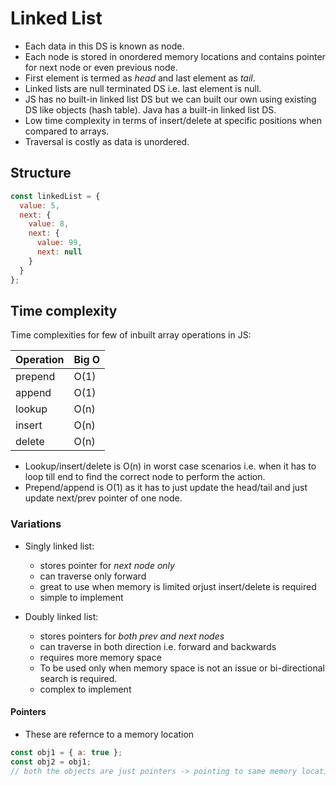 # Linked List

- Each data in this DS is known as node.
- Each node is stored in onordered memory locations and contains pointer for next node or even previous node.
- First element is termed as _head_ and last element as _tail_.
- Linked lists are null terminated DS i.e. last element is null.
- JS has no built-in linked list DS but we can built our own using existing DS like objects (hash table). Java has a built-in linked list DS.
- Low time complexity in terms of insert/delete at specific positions when compared to arrays.
- Traversal is costly as data is unordered.

## Structure

```js
const linkedList = {
  value: 5,
  next: {
    value: 8,
    next: {
      value: 99,
      next: null
    }
  }
};
```

## Time complexity

Time complexities for few of inbuilt array operations in JS:

| Operation | Big O |
| --------- | ----- |
| prepend   | O(1)  |
| append    | O(1)  |
| lookup    | O(n)  |
| insert    | O(n)  |
| delete    | O(n)  |

- Lookup/insert/delete is O(n) in worst case scenarios i.e. when it has to loop till end to find the correct node to perform the action.
- Prepend/append is O(1) as it has to just update the head/tail and just update next/prev pointer of one node.

### Variations

- Singly linked list:

  - stores pointer for _next node only_
  - can traverse only forward
  - great to use when memory is limited orjust insert/delete is required
  - simple to implement

- Doubly linked list:
  - stores pointers for _both prev and next nodes_
  - can traverse in both direction i.e. forward and backwards
  - requires more memory space
  - To be used only when memory space is not an issue or bi-directional search is required.
  - complex to implement

#### Pointers

- These are refernce to a memory location

```js
const obj1 = { a: true };
const obj2 = obj1;
// both the objects are just pointers -> pointing to same memory location
```
